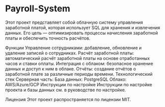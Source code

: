 # Payroll-System

Этот проект представляет собой облачную систему управления заработной платой, которая использует SQL для хранения и извлечения данных. Его цель — оптимизировать процессы начисления заработной платы и обеспечить точность расчётов.

Функции
Управление сотрудниками: добавление, обновление и удаление записей о сотрудниках.
Расчёт заработной платы: автоматический расчёт заработной платы на основе отработанных часов и ставки оплаты.
Интеграция с облаком: безопасное хранение данных и доступ к ним в облаке.
Отчёты: создание отчётов о заработной плате за различные периоды времени.
Технологический стек
Серверная часть: 
 База данных: PostgreSQL
 Облако: AWS/Azure/GCP 
 Инструкции по настройке
 Инструкции по настройке проекта и базы данных см. в руководстве по настройке. 

 Лицензия
 Этот проект распространяется по лицензии MIT.
